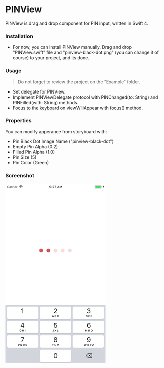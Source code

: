 # PINView
PINView is drag and drop component for PIN input, written in Swift 4.

### Installation
* For now, you can install PINView manually. Drag and drop "PINView.swift" file and "pinview-black-dot.png" (you can change it of course) to your project, and its done.

### Usage
> Do not forget to review the project on the "Example" folder.

* Set delegate for PINView. 
* Implement PINViewDelegate protocol with PINChanged(to: String) and PINFilled(with: String) methods.
* Focus to the keyboard on viewWillAppear with focus() method.

### Properties
You can modify apperance from storyboard with:

* Pin Black Dot Image Name ("pinview-black-dot")
* Empty Pin Alpha (0.2)
* Filled Pin Alpha (1.0)
* Pin Size (5)
* Pin Color (Green)

### Screenshot
![alt tag](https://raw.githubusercontent.com/burak-akkas/pinview/develop/Screenshots/PINView.png)
